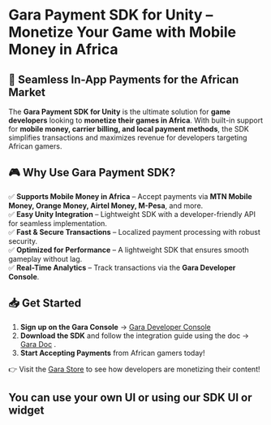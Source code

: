 # Gara Payment SDK for Unity – Monetize Your Game with Mobile Money in Africa

## 🚀 Seamless In-App Payments for the African Market  

The **Gara Payment SDK for Unity** is the ultimate solution for **game developers** looking to **monetize their games in Africa**. With built-in support for **mobile money, carrier billing, and local payment methods**, the SDK simplifies transactions and maximizes revenue for developers targeting African gamers.  

## 🎮 Why Use Gara Payment SDK?  

✅ **Supports Mobile Money in Africa** – Accept payments via **MTN Mobile Money, Orange Money, Airtel Money, M-Pesa**, and more.  
✅ **Easy Unity Integration** – Lightweight SDK with a developer-friendly API for seamless implementation.  
✅ **Fast & Secure Transactions** – Localized payment processing with robust security.  
✅ **Optimized for Performance** – A lightweight SDK that ensures smooth gameplay without lag.  
✅ **Real-Time Analytics** – Track transactions via the **Gara Developer Console**.  

## 📥 Get Started  

1. **Sign up on the Gara Console** → [Gara Developer Console](https://console.gara.store)  
2. **Download the SDK** and follow the integration guide using the doc → [Gara Doc](https://doc.gara.store) .  
3. **Start Accepting Payments** from African gamers today!  

👉 Visit the [Gara Store](https://www.gara.store) to see how developers are monetizing their content!  

You can use your own UI or using our SDK UI or widget
---

